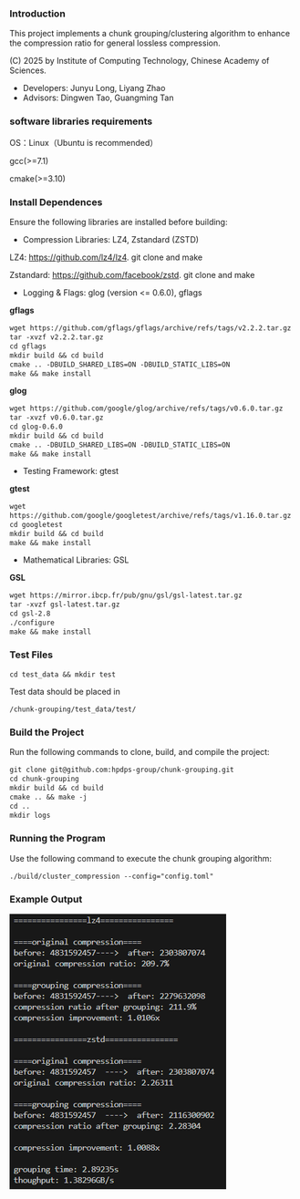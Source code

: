 ### Introduction
This project implements a chunk grouping/clustering algorithm to enhance the compression ratio for general lossless compression.

(C) 2025 by Institute of Computing Technology, Chinese Academy of Sciences.

* Developers: Junyu Long, Liyang Zhao
* Advisors: Dingwen Tao, Guangming Tan

### software libraries requirements
OS：Linux（Ubuntu is recommended）

gcc(>=7.1)

cmake(>=3.10)
 
### Install Dependences
Ensure the following libraries are installed before building:
- Compression Libraries: LZ4, Zstandard (ZSTD)

LZ4: https://github.com/lz4/lz4. git clone and make

Zstandard: https://github.com/facebook/zstd. git clone and make

- Logging & Flags: glog (version <= 0.6.0), gflags

**gflags**
```
wget https://github.com/gflags/gflags/archive/refs/tags/v2.2.2.tar.gz
tar -xvzf v2.2.2.tar.gz
cd gflags
mkdir build && cd build
cmake .. -DBUILD_SHARED_LIBS=ON -DBUILD_STATIC_LIBS=ON
make && make install
```

**glog**
```
wget https://github.com/google/glog/archive/refs/tags/v0.6.0.tar.gz
tar -xvzf v0.6.0.tar.gz
cd glog-0.6.0
mkdir build && cd build
cmake .. -DBUILD_SHARED_LIBS=ON -DBUILD_STATIC_LIBS=ON
make && make install
```

- Testing Framework: gtest

**gtest**
```
wget https://github.com/google/googletest/archive/refs/tags/v1.16.0.tar.gz
cd googletest
mkdir build && cd build
make && make install
```

- Mathematical Libraries: GSL

**GSL**
```
wget https://mirror.ibcp.fr/pub/gnu/gsl/gsl-latest.tar.gz
tar -xvzf gsl-latest.tar.gz
cd gsl-2.8
./configure
make && make install
```

### Test Files
```
cd test_data && mkdir test
```
Test data should be placed in
```
/chunk-grouping/test_data/test/
```

### Build the Project
Run the following commands to clone, build, and compile the project:

```
git clone git@github.com:hpdps-group/chunk-grouping.git
cd chunk-grouping
mkdir build && cd build
cmake .. && make -j
cd ..
mkdir logs
```

### Running the Program
Use the following command to execute the chunk grouping algorithm:
```
./build/cluster_compression --config="config.toml"
```

### Example Output
![Example Output](example_output.png)
